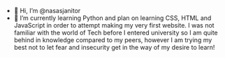 - 👋 Hi, I’m @nasasjanitor
- 🌱 I’m currently learning Python and plan on learning CSS, HTML and JavaScript in order to attempt making my very first website. I was not familiar with the world of Tech before I entered university so I am quite behind in knowledge compared to my peers, however I am trying my best not to let fear and insecurity get in the way of my desire to learn!

<!---
nasasjanitor/nasasjanitor is a ✨ special ✨ repository because its `README.md` (this file) appears on your GitHub profile.
You can click the Preview link to take a look at your changes.
--->
